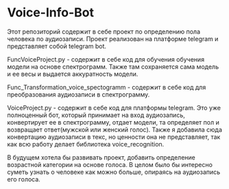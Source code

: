 # Voice-Info-Bot
Этот репозиторий содержит в себе проект по определению пола человека по аудиозаписи. Проект реализован на платформе telegram  и представляет собой telegram bot.

FuncVoiceProject.py - содержит в себе код для обучения обучения модели на основе спектрограмм. Также там сохраняется сама модель и ее весы и выдается аккуратность модели.

Func_Transformation_voice_spectogramm  - содержит в себе код для преобразования аудиозаписи в спектрограмму.

VoiceProject.py  - содержит в себе код для платформы telegram. Это уже полноценный бот, который принимает на вход аудиозапись, конвертирует ее в спектрограмму, отдает модели, та определяет пол и возвращает ответ(мужской или женский голос). Также я добавила сюда конвертацию аудиозаписи в текс, но ценности она не представляет, так как всю работу делает библиотека voice_recognition.

В будущем хотела бы развивать проект, добавить определение возрастной категории на основе голоса. В целом было бы интересно суметь узнать о человеке как можно больше, опираясь на аудиозапись его голоса.
